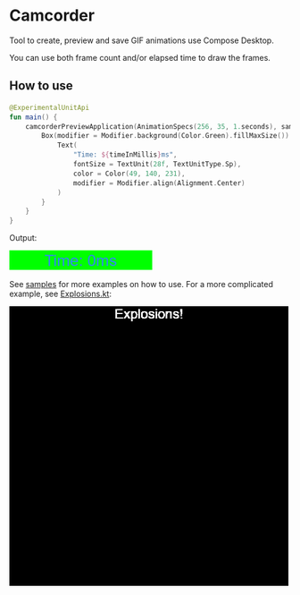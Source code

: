 # Camcorder
Tool to create, preview and save GIF animations use Compose Desktop.

You can use both frame count and/or elapsed time to draw the frames.

## How to use

```kotlin
@ExperimentalUnitApi
fun main() {
    camcorderPreviewApplication(AnimationSpecs(256, 35, 1.seconds), sampleFile("timeCounter")) { frame, timeInMillis: Long ->
        Box(modifier = Modifier.background(Color.Green).fillMaxSize()) {
            Text(
                "Time: ${timeInMillis}ms",
                fontSize = TextUnit(28f, TextUnitType.Sp),
                color = Color(49, 140, 231),
                modifier = Modifier.align(Alignment.Center)
            )
        }
    }
}
```

Output:

![Time-based sample](https://raw.githubusercontent.com/vitorhugods/Camcorder/main/output/timeCounter.gif)


See [samples](https://github.com/vitorhugods/Camcorder/tree/main/sample/src/jvmMain/kotlin) for more examples on how to use. For a more complicated example, see [Explosions.kt](https://github.com/vitorhugods/Camcorder/blob/main/sample/src/jvmMain/kotlin/Explosions.kt):

![Explosions sample](https://raw.githubusercontent.com/vitorhugods/Camcorder/main/output/explosions.gif)
